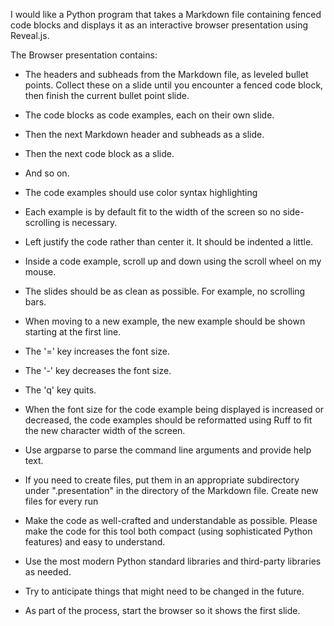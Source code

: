 I would like a Python program that takes a Markdown file containing fenced code blocks and
displays it as an interactive browser presentation using Reveal.js.

The Browser presentation contains:

- The headers and subheads from the Markdown file, as leveled bullet points.
  Collect these on a slide until you encounter a fenced code
  block, then finish the current bullet point slide.
- The code blocks as code examples, each on their own slide.
- Then the next Markdown header and subheads as a slide.
- Then the next code block as a slide.
- And so on.

- The code examples should use color syntax highlighting
- Each example is by default fit to the width of the screen so no side-scrolling is necessary.
- Left justify the code rather than center it. It should be indented a little.
- Inside a code example, scroll up and down using the scroll wheel on my mouse.
- The slides should be as clean as possible. For example, no scrolling bars.
- When moving to a new example, the new example should be shown starting at the first line.
- The '=' key increases the font size.
- The '-' key decreases the font size.
- The 'q' key quits.
- When the font size for the code example being displayed is increased or decreased, the code examples should be
  reformatted using Ruff to fit the new character width of the screen.
- Use argparse to parse the command line arguments and provide help text.
- If you need to create files, put them in an appropriate subdirectory under ".presentation" in the directory of the
  Markdown file.
  Create new files for every run
- Make the code as well-crafted and understandable as possible. Please make the code for this tool both compact (using
  sophisticated Python features) and easy to understand.
- Use the most modern Python standard libraries and third-party libraries as needed.
- Try to anticipate things that might need to be changed in the future.
- As part of the process, start the browser so it shows the first slide.